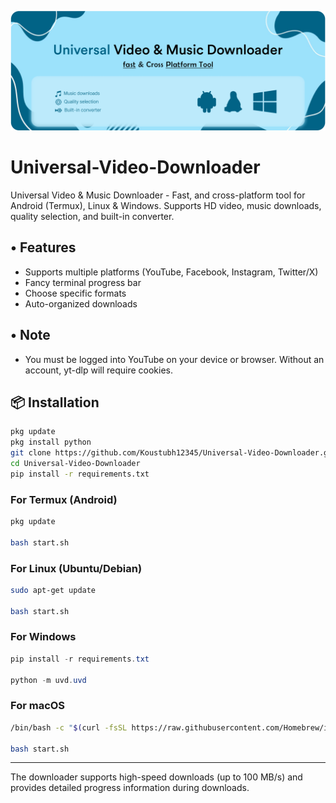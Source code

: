 ![Tensei](uvd/Tensei.png)
# Universal-Video-Downloader
Universal Video &amp; Music Downloader - Fast, and cross-platform tool for Android (Termux), Linux &amp; Windows. Supports HD video, music downloads, quality selection, and built-in converter.

## • Features
- Supports multiple platforms (YouTube, Facebook, Instagram, Twitter/X)
- Fancy terminal progress bar
- Choose specific formats
- Auto-organized downloads

## • Note
- You must be logged into YouTube on your device or browser. Without an account, yt-dlp will require cookies.

## 📦 Installation
```bash
pkg update
pkg install python
git clone https://github.com/Koustubh12345/Universal-Video-Downloader.git
cd Universal-Video-Downloader
pip install -r requirements.txt
```

### For Termux (Android)
```bash
pkg update

bash start.sh
```

### For Linux (Ubuntu/Debian)
```bash
sudo apt-get update

bash start.sh
```

### For Windows
```powershell
pip install -r requirements.txt

python -m uvd.uvd
```

### For macOS
```bash
/bin/bash -c "$(curl -fsSL https://raw.githubusercontent.com/Homebrew/install/master/install.sh)"

bash start.sh
```

---

The downloader supports high-speed downloads (up to 100 MB/s) and provides detailed progress information during downloads.
